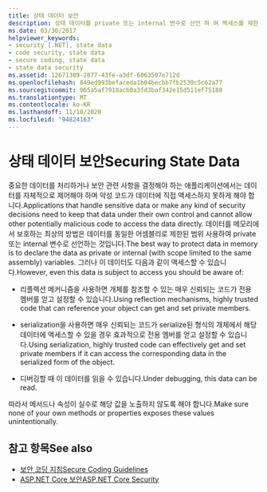 ```yaml
---
title: 상태 데이터 보안
description: 상태 데이터를 private 또는 internal 변수로 선언 하 여 액세스를 제한 합니다. 이러한 데이터는 리플렉션, serialization 및 디버깅을 통해 여전히 액세스할 수 있습니다.
ms.date: 03/30/2017
helpviewer_keywords:
- security [.NET], state data
- code security, state data
- secure coding, state data
- state data security
ms.assetid: 12671309-2877-43fe-a3df-6863507e712d
ms.openlocfilehash: 849ed993befaceda1b04becbb7fb2530c5c62a77
ms.sourcegitcommit: 965a5af7918acb0a3fd3baf342e15d511ef75188
ms.translationtype: MT
ms.contentlocale: ko-KR
ms.lasthandoff: 11/18/2020
ms.locfileid: "94824163"
---
```

# <a name="securing-state-data"></a><span data-ttu-id="865a4-104">상태 데이터 보안</span><span class="sxs-lookup"><span data-stu-id="865a4-104">Securing State Data</span></span>

<span data-ttu-id="865a4-105">중요한 데이터를 처리하거나 보안 관련 사항을 결정해야 하는 애플리케이션에서는 데이터를 자체적으로 제어해야 하며 악성 코드가 데이터에 직접 액세스하지 못하게 해야 합니다.</span><span class="sxs-lookup"><span data-stu-id="865a4-105">Applications that handle sensitive data or make any kind of security decisions need to keep that data under their own control and cannot allow other potentially malicious code to access the data directly.</span></span> <span data-ttu-id="865a4-106">데이터를 메모리에서 보호하는 최상의 방법은 데이터를 동일한 어셈블리로 제한된 범위 사용하여 private 또는 internal 변수로 선언하는 것입니다.</span><span class="sxs-lookup"><span data-stu-id="865a4-106">The best way to protect data in memory is to declare the data as private or internal (with scope limited to the same assembly) variables.</span></span> <span data-ttu-id="865a4-107">그러나 이 데이터도 다음과 같이 액세스할 수 있습니다.</span><span class="sxs-lookup"><span data-stu-id="865a4-107">However, even this data is subject to access you should be aware of:</span></span>  
  
- <span data-ttu-id="865a4-108">리플렉션 메커니즘을 사용하면 개체를 참조할 수 있는 매우 신뢰되는 코드가 전용 멤버를 얻고 설정할 수 있습니다.</span><span class="sxs-lookup"><span data-stu-id="865a4-108">Using reflection mechanisms, highly trusted code that can reference your object can get and set private members.</span></span>  
  
- <span data-ttu-id="865a4-109">serialization을 사용하면 매우 신뢰되는 코드가 serialize된 형식의 개체에서 해당 데이터에 액세스할 수 있을 경우 효과적으로 전용 멤버를 얻고 설정할 수 있습니다.</span><span class="sxs-lookup"><span data-stu-id="865a4-109">Using serialization, highly trusted code can effectively get and set private members if it can access the corresponding data in the serialized form of the object.</span></span>  
  
- <span data-ttu-id="865a4-110">디버깅할 때 이 데이터를 읽을 수 있습니다.</span><span class="sxs-lookup"><span data-stu-id="865a4-110">Under debugging, this data can be read.</span></span>  
  
 <span data-ttu-id="865a4-111">따라서 메서드나 속성이 실수로 해당 값을 노출하지 않도록 해야 합니다.</span><span class="sxs-lookup"><span data-stu-id="865a4-111">Make sure none of your own methods or properties exposes these values unintentionally.</span></span>  
  
## <a name="see-also"></a><span data-ttu-id="865a4-112">참고 항목</span><span class="sxs-lookup"><span data-stu-id="865a4-112">See also</span></span>

- [<span data-ttu-id="865a4-113">보안 코딩 지침</span><span class="sxs-lookup"><span data-stu-id="865a4-113">Secure Coding Guidelines</span></span>](secure-coding-guidelines.md)
- [<span data-ttu-id="865a4-114">ASP.NET Core 보안</span><span class="sxs-lookup"><span data-stu-id="865a4-114">ASP.NET Core Security</span></span>](/aspnet/core/security/)

